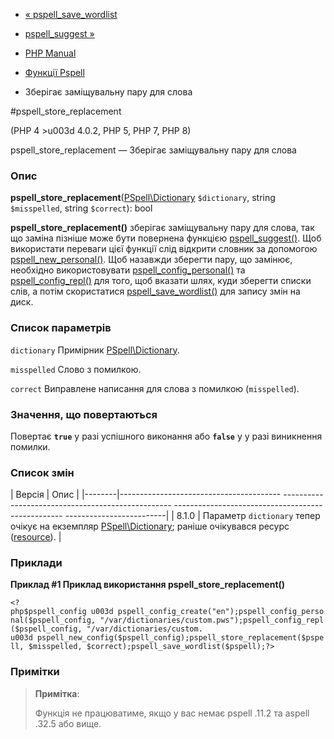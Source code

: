 - [« pspell_save_wordlist](function.pspell-save-wordlist.md)
- [pspell_suggest »](function.pspell-suggest.md)

- [PHP Manual](index.md)
- [Функції Pspell](ref.pspell.md)
- Зберігає заміщувальну пару для слова

#pspell_store_replacement

(PHP 4 \>u003d 4.0.2, PHP 5, PHP 7, PHP 8)

pspell_store_replacement — Зберігає заміщувальну пару для слова

### Опис

**pspell_store_replacement**([PSpell\Dictionary](class.pspell-dictionary.md)
`$dictionary`, string `$misspelled`, string `$correct`): bool

**pspell_store_replacement()** зберігає заміщувальну пару для слова, так
що заміна пізніше може бути повернена функцією
[pspell_suggest()](function.pspell-suggest.md). Щоб використати
переваги цієї функції слід відкрити словник за допомогою
[pspell_new_personal()](function.pspell-new-personal.md). Щоб
назавжди зберегти пару, що замінює, необхідно використовувати
[pspell_config_personal()](function.pspell-config-personal.md) та
[pspell_config_repl()](function.pspell-config-repl.md) для того, щоб
вказати шлях, куди зберегти списки слів, а потім
скористатися
[pspell_save_wordlist()](function.pspell-save-wordlist.md) для запису
змін на диск.

### Список параметрів

`dictionary`
Примірник [PSpell\Dictionary](class.pspell-dictionary.md).

`misspelled`
Слово з помилкою.

`correct`
Виправлене написання для слова з помилкою (`misspelled`).

### Значення, що повертаються

Повертає **`true`** у разі успішного виконання або **`false`** у
у разі виникнення помилки.

### Список змін

| Версія | Опис |
|--------|---------------------------------------- -------------------------------------------------- -------------------------------------------------- -------------------------|
| 8.1.0 | Параметр `dictionary` тепер очікує на екземпляр [PSpell\Dictionary](class.pspell-dictionary.md); раніше очікувався ресурс ([resource](language.types.resource.md)). |

### Приклади

**Приклад #1 Приклад використання **pspell_store_replacement()****

` <?php$pspell_config u003d pspell_config_create("en");pspell_config_personal($pspell_config, "/var/dictionaries/custom.pws");pspell_config_repl($pspell_config, "/var/dictionaries/custom. u003d pspell_new_config($pspell_config);pspell_store_replacement($pspell, $misspelled, $correct);pspell_save_wordlist($pspell);?> `

### Примітки

> **Примітка**:
>
> Функція не працюватиме, якщо у вас немає pspell .11.2 та aspell .32.5
> або вище.
